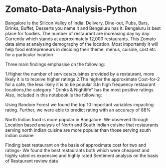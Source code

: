 # Zomato-Data-Analysis-Python

Bangalore is the Silicon Valley of India. Delivery, Dine-out, Pubs, Bars, Drinks, Buffet, Desserts you name it and Bengaluru has it. Bengaluru is best place for foodies. The number of restaurant are increasing day by day. Currently which stands at approximately 12,000 restaurants.
This Zomato data aims at analysing demography of the location. Most importantly it will help food entrepreneurs in deciding their theme, menus, cuisine, cost etc for a particular location

Three main findings emphasise on the following:

1.Higher the number of services/cuisines provided by a restaurant, more likely it is to receive higher ratings
2.The higher the approximate Cost-for-2 for a cafe, the less likely it is to be popular
3.In high frequency restaurant locations,the category “ Drinks & Nightlife” has the most positive ratings
Also, included in this notebook is the following:

Using Random Forest we found the top 10 important variables impacting rating. Further, we were able to predict rating with an accuracy of 88%

North Indian food is more popular in Bangalore: We observed through Location based analysis of North and South Indian cuisine that restaurants serving north indian cuisine are more popular than those serving south indian cuisine

Finding best restaurant on the basis of approximate cost for two and ratings- We found the best restaurants both which were cheapest and highly rated vs expensive and highly rated Sentiment analysis on the basis of Restaurant review data
